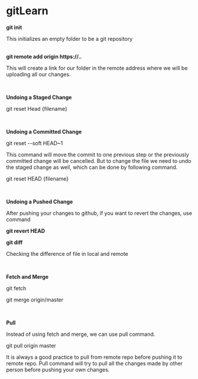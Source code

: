 # gitLearn

<b>git init</b><br/>
<p>This initializes an empty folder to be a git repository</p>
<br/>
<b>git remote add origin https://..</b>
<p>This will create a link for our folder in the remote address where we will be uploading all our changes.</p><br/>

<b>Undoing a Staged Change</b>
<p>git reset Head {filename}</p><br/>

<b>Undoing a Committed Change</b>
<p>git reset --soft HEAD~1</p>
<p>This command will move the commit to one previous step or the previously committed change will be cancelled. But to change the file we need to undo the staged change as well, which can be done by following command.</p>
<p> git reset HEAD {filename}</p>
<br/>

<b>Undoing a Pushed Change</b>
<p>After pushing your changes to github, if you want to revert the changes, use command</p>
<b>git revert HEAD</b><br/>

<b>git diff</b>
<p>Checking the difference of file in local and remote</p><br/>

<b>Fetch and Merge</b>
<p>git fetch</p>
<p>git merge origin/master</p><br/>

<b>Pull</b>
<p>Instead of using fetch and merge, we can use pull command.</p>
<p>git pull origin master</p>
<p>It is always a good practice to pull from remote repo before pushing it to remote repo. Pull command will try to pull all the changes made by other person before pushing your own changes.</p><br/>

<b></b>
<p></p><br/>

<b></b>
<p></p><br/>
